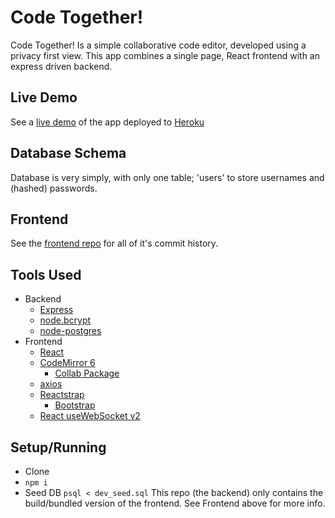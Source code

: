 # Code Together!
Code Together! Is a simple collaborative code editor, developed using a privacy first view. This app combines a single page, React frontend with an express driven backend.

## Live Demo
See a [live demo](https://code-2gether.herokuapp.com/) of the app deployed to [Heroku](https://www.heroku.com/)

## Database Schema
Database is very simply, with only one table; 'users' to store usernames and (hashed) passwords.

## Frontend
See the [frontend repo](https://github.com/jonrus/CodeTogether-Frontend) for all of it's commit history.

## Tools Used
- Backend
  - [Express](https://expressjs.com/)
  - [node.bcrypt](https://github.com/kelektiv/node.bcrypt.js)
  - [node-postgres](https://github.com/brianc/node-postgres)
- Frontend
  - [React](https://reactjs.org/)
  - [CodeMirror 6](https://codemirror.net/6/)
    - [Collab Package](https://codemirror.net/6/docs/ref/#collab)
  - [axios](https://github.com/axios/axios)
  - [Reactstrap](https://reactstrap.github.io/)
    - [Bootstrap](https://getbootstrap.com/)
  - [React useWebSocket v2](https://github.com/robtaussig/react-use-websocket)

## Setup/Running
- Clone
- ```npm i```
- Seed DB ```psql < dev_seed.sql```
This repo (the backend) only contains the build/bundled version of the frontend. See Frontend above for more info.
